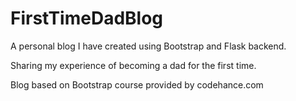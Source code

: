 # FirstTimeDadBlog

A personal blog I have created using Bootstrap and Flask backend. 

Sharing my experience of becoming a dad for the first time. 

Blog based on Bootstrap course provided by codehance.com 
